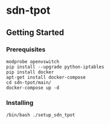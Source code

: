 # sdn-tpot



## Getting Started


### Prerequisites


```
modprobe openvswitch
pip install --upgrade python-iptables
pip install docker
apt-get install docker-compose
cd sdn-tpot/main/
docker-compose up -d
```

### Installing

```
/bin/bash ./setup_sdn_tpot
```

